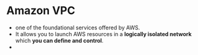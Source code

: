 Amazon VPC
==========

- one of the foundational services offered by AWS.
- It allows you to launch AWS resources in a **logically isolated network** which **you can define and control**.
- 
